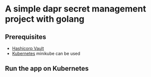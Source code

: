# A simple dapr secret management project with golang

## Prerequisites

- [Hashicorp Vault](https://developer.hashicorp.com/vault/docs/platform/k8s/helm)
- [Kubernetes](https://kubernetes.io/docs/setup/) minikube can be used


## Run the app on Kubernetes
